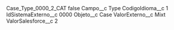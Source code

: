 <?xml version="1.0" encoding="UTF-8"?>
<CustomMetadata xmlns="http://soap.sforce.com/2006/04/metadata" xmlns:xsi="http://www.w3.org/2001/XMLSchema-instance" xmlns:xsd="http://www.w3.org/2001/XMLSchema">
    <label>Case_Type_0000_2_CAT</label>
    <protected>false</protected>
    <values>
        <field>Campo__c</field>
        <value xsi:type="xsd:string">Type</value>
    </values>
    <values>
        <field>CodigoIdioma__c</field>
        <value xsi:type="xsd:string">1</value>
    </values>
    <values>
        <field>IdSistemaExterno__c</field>
        <value xsi:type="xsd:string">0000</value>
    </values>
    <values>
        <field>Objeto__c</field>
        <value xsi:type="xsd:string">Case</value>
    </values>
    <values>
        <field>ValorExterno__c</field>
        <value xsi:type="xsd:string">Mixt</value>
    </values>
    <values>
        <field>ValorSalesforce__c</field>
        <value xsi:type="xsd:string">2</value>
    </values>
</CustomMetadata>
